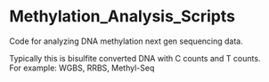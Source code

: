# Methylation_Analysis_Scripts

Code for analyzing DNA methylation next gen sequencing data.

Typically this is bisulfite converted DNA with C counts and T counts.  
For example: WGBS, RRBS, Methyl-Seq

